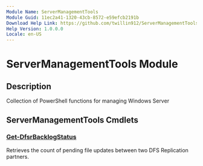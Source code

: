 ```yaml
---
Module Name: ServerManagementTools
Module Guid: 11ec2a41-1320-43cb-8572-e59efcb2191b
Download Help Link: https://github.com/twillin912/ServerManagementTools/tree/master/docs
Help Version: 1.0.0.0
Locale: en-US
---
```


# ServerManagementTools Module
## Description
Collection of PowerShell functions for managing Windows Server

## ServerManagementTools Cmdlets
### [Get-DfsrBacklogStatus](Get-DfsrBacklogStatus.md)
Retrieves the count of pending file updates between two DFS Replication partners.
